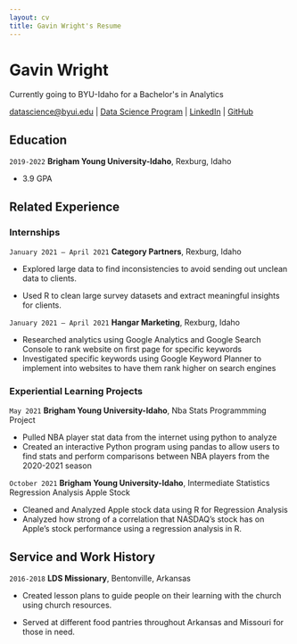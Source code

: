 ```yaml
---
layout: cv
title: Gavin Wright's Resume
---
```

# Gavin Wright
Currently going to BYU-Idaho for a Bachelor's in Analytics

<div id="webaddress">
<a href="datascience@byui.edu">datascience@byui.edu</a>
| <a href="https://byuidatascience.github.io/development.html">Data Science Program</a>
| <a href="https://www.linkedin.com/groups/13537407/">LinkedIn</a>
| <a href="https://github.com/byuids-resumes">GitHub</a>
</div>

<!-- https://www.monique.tech/the-art-of-markdown -->

## Education

`2019-2022`
__Brigham Young University-Idaho__, Rexburg, Idaho

- 3.9 GPA

## Related Experience

### Internships

`January 2021 – April 2021`
__Category Partners__, Rexburg, Idaho

- Explored large data to find inconsistencies to avoid sending out unclean data to clients.

- Used R to clean large survey datasets and extract meaningful insights for clients.

`January 2021 – April 2021`
__Hangar Marketing__, Rexburg, Idaho

- Researched analytics using Google Analytics and Google Search Console to rank website on first page for specific keywords
- Investigated specific keywords using Google Keyword Planner to implement into websites to have them rank higher on search engines


### Experiential Learning Projects

`May 2021`
__Brigham Young University-Idaho__, Nba Stats Programmming Project

- Pulled NBA player stat data from the internet using python to analyze
- Created an interactive Python program using pandas to allow users to find stats and perform comparisons between NBA players from the 2020-2021 season


`October 2021`
__Brigham Young University-Idaho__, Intermediate Statistics Regression Analysis Apple Stock  

- Cleaned and Analyzed Apple stock data using R for Regression Analysis
- Analyzed how strong of a correlation that NASDAQ’s stock has on Apple’s stock performance using a regression analysis in R.


## Service and Work History

`2016-2018`
__LDS Missionary__, Bentonville, Arkansas

- Created lesson plans to guide people on their learning with the church using church resources.

- Served at different food pantries throughout Arkansas and Missouri for those in need.

<!-- ### Footer

Last updated: May 2013 -->


